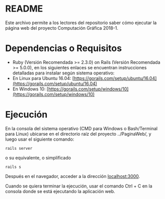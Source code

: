 # README

Este archivo permite a los lectores del repositorio saber cómo ejecutar la página web del proyecto Computación Gráfica 2018-1.

# Dependencias o Requisitos

* Ruby (Versión Recomendada >= 2.3.0) on Rails (Versión Recomendada >= 5.0.0), en los siguientes enlaces se encuentran instrucciones detalladas para instalar según sistema operativo:
* En Linux para Ubuntu 16.04: [https://gorails.com/setup/ubuntu/16.04](https://gorails.com/setup/ubuntu/16.04)
* En Windows 10: [https://gorails.com/setup/windows/10](https://gorails.com/setup/windows/10)

# Ejecución

En la consola del sistema operativo (CMD para Windows o Bash/Terminal para Linux) ubicarse en el directorio raíz del proyecto ../PaginaWeb/, y luego usar el siguiente comando:

```
rails server
```
o su equivalente, o simplificado

```
rails s
```

Después en el navegador, acceder a la dirección [localhost:3000](localhost:3000).

Cuando se quiera terminar la ejecución, usar el comando Ctrl + C en la consola donde se está ejecutando la aplicación web.